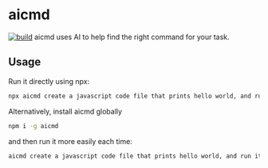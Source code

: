 # aicmd
[![build](https://github.com/kunchenguid/aicmd/actions/workflows/build.yml/badge.svg)](https://github.com/kunchenguid/aicmd/actions/workflows/build.yml)
aicmd uses AI to help find the right command for your task.

## Usage

Run it directly using npx:
```bash
npx aicmd create a javascript code file that prints hello world, and run it
```

Alternatively, install aicmd globally
```bash
npm i -g aicmd
```

and then run it more easily each time:
```bash
aicmd create a javascript code file that prints hello world, and run it
```